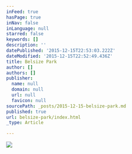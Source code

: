 ```yaml
---
inFeed: true
hasPage: true
inNav: false
inLanguage: null
starred: false
keywords: []
description: ''
datePublished: '2015-12-15T22:53:03.222Z'
dateModified: '2015-12-15T22:52:49.436Z'
title: Belsize Park
author: []
authors: []
publisher:
  name: null
  domain: null
  url: null
  favicon: null
sourcePath: _posts/2015-12-15-belsize-park.md
published: true
url: belsize-park/index.html
_type: Article

---
```

![](https://the-grid-user-content.s3-us-west-2.amazonaws.com/dfe65859-91a1-430a-a694-dd7382aae764.jpg)